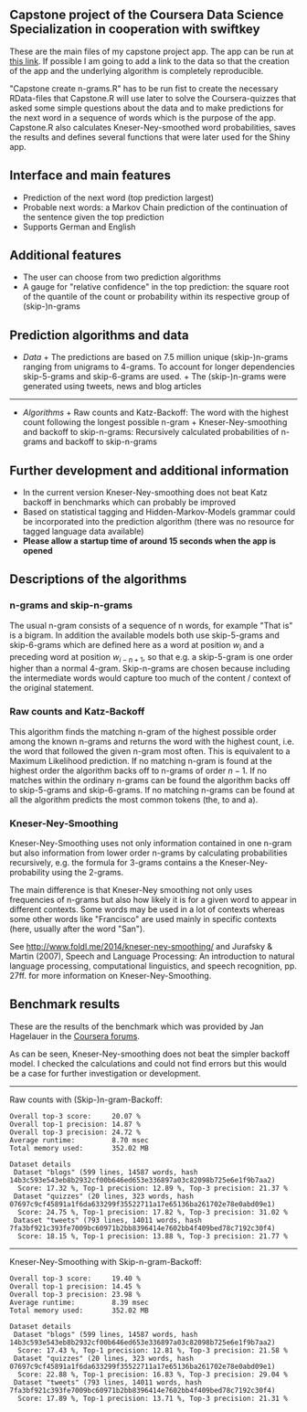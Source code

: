 ## Capstone project of the Coursera Data Science Specialization in cooperation with swiftkey

These are the main files of my capstone project app. The
app can be run at [this link](https://thie1e.shinyapps.io/Nextword). If possible
I am going to add a link to the data so that the creation of the app and the 
underlying algorithm is completely reproducible.

"Capstone create n-grams.R" has to be run fist to create the necessary RData-files
that Capstone.R will use later to solve the Coursera-quizzes that asked some
simple questions about the data and to make predictions for the next word in a 
sequence of words which is the purpose of the app. Capstone.R also calculates
Kneser-Ney-smoothed word probabilities, saves the results and defines several functions
that were later used for the Shiny app.

## Interface and main features
* Prediction of the next word (top prediction largest)
* Probable next words: a Markov Chain prediction of the continuation of the sentence given the top prediction
* Supports German and English

## Additional features
* The user can choose from two prediction algorithms
* A gauge for "relative confidence" in the top prediction: the square root of the quantile of the count or probability within its respective group of (skip-)n-grams

## Prediction algorithms and data
* *Data*
      + The predictions are based on 7.5 million unique (skip-)n-grams ranging from unigrams to
      4-grams. To account for longer dependencies skip-5-grams and skip-6-grams are used.
      + The (skip-)n-grams were generated using tweets, news and blog articles

****
* *Algorithms*
      + Raw counts and Katz-Backoff: The word with the highest count following the longest possible n-gram
      + Kneser-Ney-smoothing and backoff to skip-n-grams: Recursively
      calculated probabilities of n-grams and backoff to skip-n-grams

## Further development and additional information
* In the current version Kneser-Ney-smoothing does not beat Katz backoff in
benchmarks which can probably be improved
* Based on statistical tagging and Hidden-Markov-Models grammar could be
incorporated into the prediction algorithm (there was no resource for tagged
language data available)
* **Please allow a startup time of around 15 seconds when the app is opened**


## Descriptions of the algorithms 
### n-grams and skip-n-grams
The usual n-gram consists of a sequence of n words, for example "That is" is a 
bigram. In addition the available models both use skip-5-grams and skip-6-grams
which are defined here as a word at position $w_{i}$ and a preceding word at position 
$w_{i-n+1}$, so that e.g. a skip-5-gram is one order higher than a normal 4-gram.
Skip-n-grams are chosen because including the intermediate words would capture
too much of the content / context of the original statement.

### Raw counts and Katz-Backoff
This algorithm finds the matching n-gram of the highest possible order among the known
n-grams and returns the word with the highest count, i.e. the word that followed
the given n-gram most often. This is equivalent to a Maximum Likelihood prediction.
If no matching n-gram is found at the highest order the algorithm backs off to 
n-grams of order $n-1$. If no matches within the ordinary n-grams can be found
the algorithm backs off to skip-5-grams and skip-6-grams. If no matching n-grams
can be found at all the algorithm predicts the most common tokens (the, to and a).

### Kneser-Ney-Smoothing
Kneser-Ney-Smoothing uses not only information contained in one
n-gram but also information from lower order n-grams by calculating probabilities
recursively, e.g. the formula for 3-grams contains a the Kneser-Ney-probability
using the 2-grams. 

The main difference is that Kneser-Ney smoothing not only uses frequencies of n-grams
but also how likely it is for a given word to appear in different contexts. Some words
may be used in a lot of contexts whereas some other words like "Francisco" are used
mainly in specific contexts (here, usually after the word "San"). 

See http://www.foldl.me/2014/kneser-ney-smoothing/ and Jurafsky & Martin (2007),
Speech and Language Processing: An introduction to natural language processing, 
computational linguistics, and speech recognition, pp. 27ff. for more information
on Kneser-Ney-Smoothing.


## Benchmark results

These are the results of the benchmark which was provided by Jan Hagelauer in the 
[Coursera forums](https://class.coursera.org/dsscapstone-003/forum/thread?thread_id=273).

As can be seen, Kneser-Ney-smoothing does not beat the simpler backoff model. I 
checked the calculations and could not find errors but this would be a case for 
further investigation or development.

****

Raw counts with (Skip-)n-gram-Backoff:

```
Overall top-3 score:     20.07 %
Overall top-1 precision: 14.87 %
Overall top-3 precision: 24.72 %
Average runtime:         8.70 msec
Total memory used:       352.02 MB

Dataset details
 Dataset "blogs" (599 lines, 14587 words, hash 14b3c593e543eb8b2932cf00b646ed653e336897a03c82098b725e6e1f9b7aa2)
  Score: 17.32 %, Top-1 precision: 12.89 %, Top-3 precision: 21.37 %
 Dataset "quizzes" (20 lines, 323 words, hash 07697c9cf45891a1f6da633299f35522711a17e65136ba261702e78e0abd09e1)
  Score: 24.75 %, Top-1 precision: 17.82 %, Top-3 precision: 31.02 %
 Dataset "tweets" (793 lines, 14011 words, hash 7fa3bf921c393fe7009bc60971b2bb8396414e7602bb4f409bed78c7192c30f4)
  Score: 18.15 %, Top-1 precision: 13.88 %, Top-3 precision: 21.77 %
```

*****

Kneser-Ney-Smoothing with Skip-n-gram-Backoff:

```
Overall top-3 score:     19.40 %
Overall top-1 precision: 14.45 %
Overall top-3 precision: 23.98 %
Average runtime:         8.39 msec
Total memory used:       352.02 MB

Dataset details
 Dataset "blogs" (599 lines, 14587 words, hash 14b3c593e543eb8b2932cf00b646ed653e336897a03c82098b725e6e1f9b7aa2)
  Score: 17.43 %, Top-1 precision: 12.81 %, Top-3 precision: 21.58 %
 Dataset "quizzes" (20 lines, 323 words, hash 07697c9cf45891a1f6da633299f35522711a17e65136ba261702e78e0abd09e1)
  Score: 22.88 %, Top-1 precision: 16.83 %, Top-3 precision: 29.04 %
 Dataset "tweets" (793 lines, 14011 words, hash 7fa3bf921c393fe7009bc60971b2bb8396414e7602bb4f409bed78c7192c30f4)
  Score: 17.89 %, Top-1 precision: 13.71 %, Top-3 precision: 21.31 %
```

